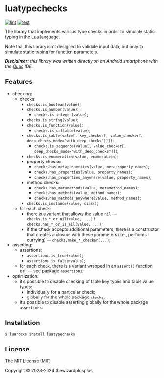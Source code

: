 # luatypechecks

[![lint](https://github.com/thewizardplusplus/luatypechecks/actions/workflows/lint.yaml/badge.svg)](https://github.com/thewizardplusplus/luatypechecks/actions/workflows/lint.yaml)
[![test](https://github.com/thewizardplusplus/luatypechecks/actions/workflows/test.yaml/badge.svg)](https://github.com/thewizardplusplus/luatypechecks/actions/workflows/test.yaml)

The library that implements various type checks in order to simulate static typing in the Lua language.

Note that this library isn't designed to validate input data, but only to simulate static typing for function parameters.

_**Disclaimer:** this library was written directly on an Android smartphone with the [QLua](https://play.google.com/store/apps/details?id=com.quseit.qlua5pro2) IDE._

## Features

- checking:
  - checks:
    - `checks.is_boolean(value)`;
    - `checks.is_number(value)`:
      - `checks.is_integer(value)`;
    - `checks.is_string(value)`;
    - `checks.is_function(value)`:
      - `checks.is_callable(value)`;
    - `checks.is_table(value[, key_checker[, value_checker[, deep_checks_mode="with_deep_checks"]]])`:
      - `checks.is_sequence(value[, value_checker[, deep_checks_mode="with_deep_checks"]])`;
    - `checks.is_enumeration(value, enumeration)`;
    - property checks:
      - `checks.has_metaproperties(value, metaproperty_names)`;
      - `checks.has_properties(value, property_names)`;
      - `checks.has_properties_anywhere(value, property_names)`;
    - method checks:
      - `checks.has_metamethods(value, metamethod_names)`;
      - `checks.has_methods(value, method_names)`;
      - `checks.has_methods_anywhere(value, method_names)`;
    - `checks.is_instance(value, class)`;
  - for each check:
    - there is a variant that allows the value `nil` &mdash; `checks.is_*_or_nil(value, ...)` / `checks.has_*_or_is_nil(value, ...)`;
    - if the check accepts additional parameters, there is a constructor that creates a closure with these parameters (i.e., performs currying) &mdash; `checks.make_*_checker(...)`;
- asserting:
  - assertions:
    - `assertions.is_true(value)`;
    - `assertions.is_false(value)`;
  - for each check, there is a variant wrapped in an `assert()` function call &mdash; see package `assertions`;
- optimization:
  - it's possible to disable checking of table key types and table value types:
    - individually for a particular check;
    - globally for the whole package `checks`;
  - it's possible to disable asserting globally for the whole package `assertions`.

## Installation

```
$ luarocks install luatypechecks
```

## License

The MIT License (MIT)

Copyright &copy; 2023-2024 thewizardplusplus
